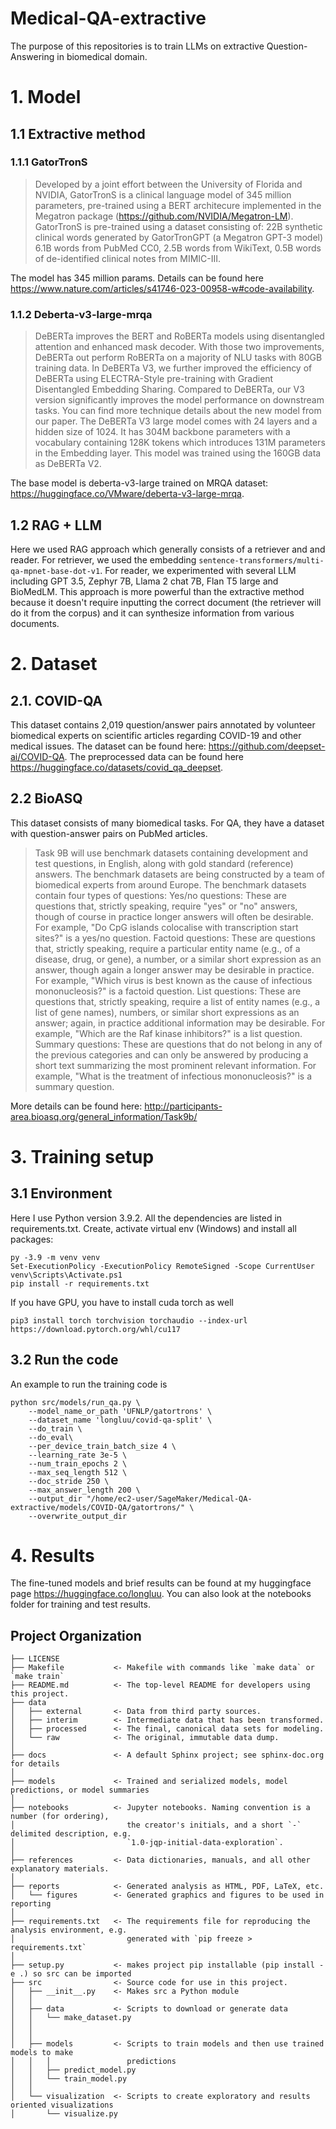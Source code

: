 Medical-QA-extractive
==============================

The purpose of this repositories is to train LLMs on extractive Question-Answering in biomedical domain.

# 1. Model
## 1.1 Extractive method
### 1.1.1 GatorTronS
>Developed by a joint effort between the University of Florida and NVIDIA, GatorTronS is a clinical language model of 345 million parameters, pre-trained using a BERT architecure implemented in the Megatron package (https://github.com/NVIDIA/Megatron-LM). GatorTronS is pre-trained using a dataset consisting of: 22B synthetic clinical words generated by GatorTronGPT (a Megatron GPT-3 model) 6.1B words from PubMed CC0, 2.5B words from WikiText, 0.5B words of de-identified clinical notes from MIMIC-III.

The model has 345 million params. Details can be found here https://www.nature.com/articles/s41746-023-00958-w#code-availability.

### 1.1.2 Deberta-v3-large-mrqa
>DeBERTa improves the BERT and RoBERTa models using disentangled attention and enhanced mask decoder. With those two improvements, DeBERTa out perform RoBERTa on a majority of NLU tasks with 80GB training data.
In DeBERTa V3, we further improved the efficiency of DeBERTa using ELECTRA-Style pre-training with Gradient Disentangled Embedding Sharing. Compared to DeBERTa, our V3 version significantly improves the model performance on downstream tasks. You can find more technique details about the new model from our paper.
The DeBERTa V3 large model comes with 24 layers and a hidden size of 1024. It has 304M backbone parameters with a vocabulary containing 128K tokens which introduces 131M parameters in the Embedding layer. This model was trained using the 160GB data as DeBERTa V2.

The base model is deberta-v3-large trained on MRQA dataset: https://huggingface.co/VMware/deberta-v3-large-mrqa.

## 1.2 RAG + LLM
Here we used RAG approach which generally consists of a retriever and and reader. For retriever, we used the embedding `sentence-transformers/multi-qa-mpnet-base-dot-v1`. For reader, we experimented with several LLM including GPT 3.5, Zephyr 7B, Llama 2 chat 7B, Flan T5 large and BioMedLM. This approach is more powerful than the extractive method because it doesn't require inputting the correct document (the retriever will do it from the corpus) and it can synthesize information from various documents.

# 2. Dataset
## 2.1. COVID-QA
This dataset contains 2,019 question/answer pairs annotated by volunteer biomedical experts on scientific articles regarding COVID-19 and other medical issues. The dataset can be found here: https://github.com/deepset-ai/COVID-QA. The preprocessed data can be found here https://huggingface.co/datasets/covid_qa_deepset.

## 2.2 BioASQ
This dataset consists of many biomedical tasks. For QA, they have a dataset with question-answer pairs on PubMed articles.
>Task 9B will use benchmark datasets containing development and test questions, in English, along with gold standard (reference) answers. The benchmark datasets are being constructed by a team of biomedical experts from around Europe.
The benchmark datasets contain four types of questions:
Yes/no questions: These are questions that, strictly speaking, require "yes" or "no" answers, though of course in practice longer answers will often be desirable. For example, "Do CpG islands colocalise with transcription start sites?" is a yes/no question.
Factoid questions: These are questions that, strictly speaking, require a particular entity name (e.g., of a disease, drug, or gene), a number, or a similar short expression as an answer, though again a longer answer may be desirable in practice. For example, "Which virus is best known as the cause of infectious mononucleosis?" is a factoid question.
List questions: These are questions that, strictly speaking, require a list of entity names (e.g., a list of gene names), numbers, or similar short expressions as an answer; again, in practice additional information may be desirable. For example, "Which are the Raf kinase inhibitors?" is a list question.
Summary questions: These are questions that do not belong in any of the previous categories and can only be answered by producing a short text summarizing the most prominent relevant information. For example, "What is the treatment of infectious mononucleosis?" is a summary question.

More details can be found here: http://participants-area.bioasq.org/general_information/Task9b/

# 3. Training setup
## 3.1 Environment
Here I use Python version 3.9.2. All the dependencies are listed in requirements.txt.
Create, activate virtual env (Windows) and install all packages:
```
py -3.9 -m venv venv
Set-ExecutionPolicy -ExecutionPolicy RemoteSigned -Scope CurrentUser
venv\Scripts\Activate.ps1
pip install -r requirements.txt
```
If you have GPU, you have to install cuda torch as well
```
pip3 install torch torchvision torchaudio --index-url https://download.pytorch.org/whl/cu117
```

## 3.2 Run the code
An example to run the training code is
```
python src/models/run_qa.py \
    --model_name_or_path 'UFNLP/gatortrons' \
    --dataset_name 'longluu/covid-qa-split' \
    --do_train \
    --do_eval\
    --per_device_train_batch_size 4 \
    --learning_rate 3e-5 \
    --num_train_epochs 2 \
    --max_seq_length 512 \
    --doc_stride 250 \
    --max_answer_length 200 \
    --output_dir "/home/ec2-user/SageMaker/Medical-QA-extractive/models/COVID-QA/gatortrons/" \
    --overwrite_output_dir
```

# 4. Results
The fine-tuned models and brief results can be found at my huggingface page https://huggingface.co/longluu.
You can also look at the notebooks folder for training and test results.

Project Organization
------------

    ├── LICENSE
    ├── Makefile           <- Makefile with commands like `make data` or `make train`
    ├── README.md          <- The top-level README for developers using this project.
    ├── data
    │   ├── external       <- Data from third party sources.
    │   ├── interim        <- Intermediate data that has been transformed.
    │   ├── processed      <- The final, canonical data sets for modeling.
    │   └── raw            <- The original, immutable data dump.
    │
    ├── docs               <- A default Sphinx project; see sphinx-doc.org for details
    │
    ├── models             <- Trained and serialized models, model predictions, or model summaries
    │
    ├── notebooks          <- Jupyter notebooks. Naming convention is a number (for ordering),
    │                         the creator's initials, and a short `-` delimited description, e.g.
    │                         `1.0-jqp-initial-data-exploration`.
    │
    ├── references         <- Data dictionaries, manuals, and all other explanatory materials.
    │
    ├── reports            <- Generated analysis as HTML, PDF, LaTeX, etc.
    │   └── figures        <- Generated graphics and figures to be used in reporting
    │
    ├── requirements.txt   <- The requirements file for reproducing the analysis environment, e.g.
    │                         generated with `pip freeze > requirements.txt`
    │
    ├── setup.py           <- makes project pip installable (pip install -e .) so src can be imported
    ├── src                <- Source code for use in this project.
    │   ├── __init__.py    <- Makes src a Python module
    │   │
    │   ├── data           <- Scripts to download or generate data
    │   │   └── make_dataset.py
    │   │
    │   │
    │   ├── models         <- Scripts to train models and then use trained models to make
    │   │   │                 predictions
    │   │   ├── predict_model.py
    │   │   └── train_model.py
    │   │
    │   └── visualization  <- Scripts to create exploratory and results oriented visualizations
    │       └── visualize.py

